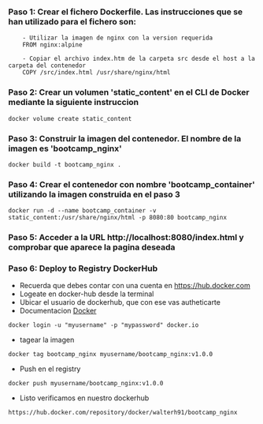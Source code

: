 ### Paso 1: Crear el fichero Dockerfile. Las instrucciones que se han utilizado para el fichero son:
```
	- Utilizar la imagen de nginx con la version requerida
	FROM nginx:alpine
	
	- Copiar el archivo index.htm de la carpeta src desde el host a la carpeta del contenedor
	COPY /src/index.html /usr/share/nginx/html
```	
### Paso 2: Crear un volumen 'static_content' en el CLI de Docker mediante la siguiente instruccion
	docker volume create static_content 
	
### Paso 3: Construir la imagen del contenedor. El nombre de la imagen es 'bootcamp_nginx'
	docker build -t bootcamp_nginx .
	
### Paso 4: Crear el contenedor	con nombre 'bootcamp_container' utilizando la imagen construida en el paso 3
	docker run -d --name bootcamp_container -v static_content:/usr/share/nginx/html -p 8080:80 bootcamp_nginx
	
### Paso 5: Acceder a la URL http://localhost:8080/index.html y comprobar que aparece la pagina deseada

### Paso 6: Deploy to Registry DockerHub

- Recuerda que debes contar con una cuenta en https://hub.docker.com
- Logeate en docker-hub desde la terminal
- Ubicar el usuario de dockerhub, que con ese vas autheticarte
- Documentacion [Docker](https://docs.docker.com/engine/reference/commandline/login/)

```
docker login -u "myusername" -p "mypassword" docker.io
```

- tagear la imagen
```
docker tag bootcamp_nginx myusername/bootcamp_nginx:v1.0.0 
```
- Push en el registry
```
docker push myusername/bootcamp_nginx:v1.0.0
```
- Listo verificamos en nuestro dockerhub
```
https://hub.docker.com/repository/docker/walterh91/bootcamp_nginx
```

